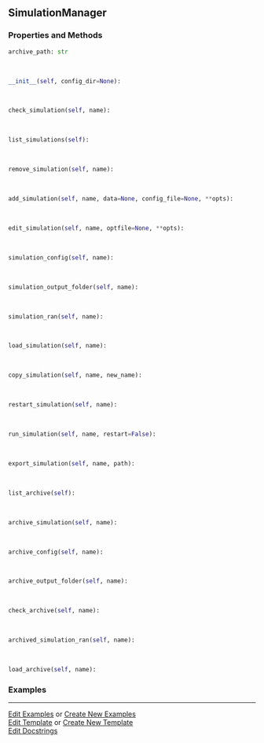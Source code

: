 ## <a id="RynLib.DoMyCode.SimulationManager.SimulationManager">SimulationManager</a>


### Properties and Methods
```python
archive_path: str
```
<a id="RynLib.DoMyCode.SimulationManager.SimulationManager.__init__" class="docs-object-method">&nbsp;</a>
```python
__init__(self, config_dir=None): 
```

<a id="RynLib.DoMyCode.SimulationManager.SimulationManager.check_simulation" class="docs-object-method">&nbsp;</a>
```python
check_simulation(self, name): 
```

<a id="RynLib.DoMyCode.SimulationManager.SimulationManager.list_simulations" class="docs-object-method">&nbsp;</a>
```python
list_simulations(self): 
```

<a id="RynLib.DoMyCode.SimulationManager.SimulationManager.remove_simulation" class="docs-object-method">&nbsp;</a>
```python
remove_simulation(self, name): 
```

<a id="RynLib.DoMyCode.SimulationManager.SimulationManager.add_simulation" class="docs-object-method">&nbsp;</a>
```python
add_simulation(self, name, data=None, config_file=None, **opts): 
```

<a id="RynLib.DoMyCode.SimulationManager.SimulationManager.edit_simulation" class="docs-object-method">&nbsp;</a>
```python
edit_simulation(self, name, optfile=None, **opts): 
```

<a id="RynLib.DoMyCode.SimulationManager.SimulationManager.simulation_config" class="docs-object-method">&nbsp;</a>
```python
simulation_config(self, name): 
```

<a id="RynLib.DoMyCode.SimulationManager.SimulationManager.simulation_output_folder" class="docs-object-method">&nbsp;</a>
```python
simulation_output_folder(self, name): 
```

<a id="RynLib.DoMyCode.SimulationManager.SimulationManager.simulation_ran" class="docs-object-method">&nbsp;</a>
```python
simulation_ran(self, name): 
```

<a id="RynLib.DoMyCode.SimulationManager.SimulationManager.load_simulation" class="docs-object-method">&nbsp;</a>
```python
load_simulation(self, name): 
```

<a id="RynLib.DoMyCode.SimulationManager.SimulationManager.copy_simulation" class="docs-object-method">&nbsp;</a>
```python
copy_simulation(self, name, new_name): 
```

<a id="RynLib.DoMyCode.SimulationManager.SimulationManager.restart_simulation" class="docs-object-method">&nbsp;</a>
```python
restart_simulation(self, name): 
```

<a id="RynLib.DoMyCode.SimulationManager.SimulationManager.run_simulation" class="docs-object-method">&nbsp;</a>
```python
run_simulation(self, name, restart=False): 
```

<a id="RynLib.DoMyCode.SimulationManager.SimulationManager.export_simulation" class="docs-object-method">&nbsp;</a>
```python
export_simulation(self, name, path): 
```

<a id="RynLib.DoMyCode.SimulationManager.SimulationManager.list_archive" class="docs-object-method">&nbsp;</a>
```python
list_archive(self): 
```

<a id="RynLib.DoMyCode.SimulationManager.SimulationManager.archive_simulation" class="docs-object-method">&nbsp;</a>
```python
archive_simulation(self, name): 
```

<a id="RynLib.DoMyCode.SimulationManager.SimulationManager.archive_config" class="docs-object-method">&nbsp;</a>
```python
archive_config(self, name): 
```

<a id="RynLib.DoMyCode.SimulationManager.SimulationManager.archive_output_folder" class="docs-object-method">&nbsp;</a>
```python
archive_output_folder(self, name): 
```

<a id="RynLib.DoMyCode.SimulationManager.SimulationManager.check_archive" class="docs-object-method">&nbsp;</a>
```python
check_archive(self, name): 
```

<a id="RynLib.DoMyCode.SimulationManager.SimulationManager.archived_simulation_ran" class="docs-object-method">&nbsp;</a>
```python
archived_simulation_ran(self, name): 
```

<a id="RynLib.DoMyCode.SimulationManager.SimulationManager.load_archive" class="docs-object-method">&nbsp;</a>
```python
load_archive(self, name): 
```

### Examples


___

[Edit Examples](https://github.com/McCoyGroup/References/edit/gh-pages/Documentation/examples/RynLib/DoMyCode/SimulationManager/SimulationManager.md) or 
[Create New Examples](https://github.com/McCoyGroup/References/new/gh-pages/?filename=Documentation/examples/RynLib/DoMyCode/SimulationManager/SimulationManager.md) <br/>
[Edit Template](https://github.com/McCoyGroup/References/edit/gh-pages/Documentation/templates/RynLib/DoMyCode/SimulationManager/SimulationManager.md) or 
[Create New Template](https://github.com/McCoyGroup/References/new/gh-pages/?filename=Documentation/templates/RynLib/DoMyCode/SimulationManager/SimulationManager.md) <br/>
[Edit Docstrings](https://github.com/McCoyGroup/RynLib/edit/master/DoMyCode/SimulationManager.py?message=Update%20Docs)